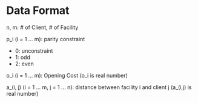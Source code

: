 # Data Format

n, m: # of Client, # of Facility

p_i (i = 1 ... m): parity constraint
 - 0: unconstraint
 - 1: odd
 - 2: even
 
o_i (i = 1 ... m): Opening Cost (o_i is real number)

a_(i, j) (i = 1 ... m, j = 1 ... n): distance between facility i and client j (a_(i,j) is real number)
